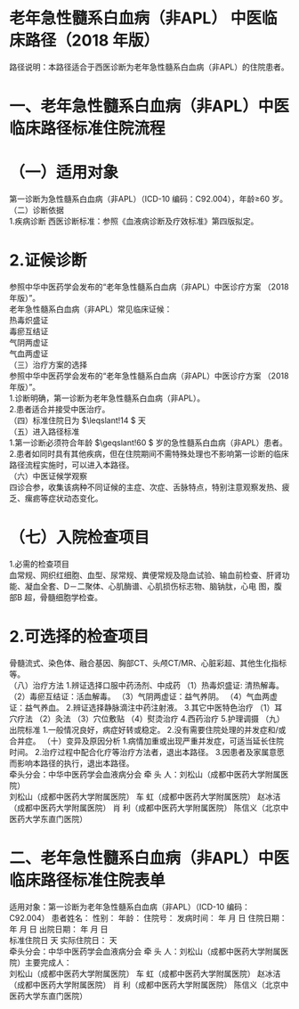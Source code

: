 # 老年急性髓系白血病（非APL） 中医临床路径（2018 年版）  
路径说明：本路径适合于西医诊断为老年急性髓系白血病（非APL）的住院患者。  
# 一、老年急性髓系白血病（非APL）中医临床路径标准住院流程  
# （一）适用对象  
第一诊断为急性髓系白血病（非APL）（ICD-10 编码：C92.004），年龄≥60 岁。  
（二）诊断依据  
1.疾病诊断  西医诊断标准：参照《血液病诊断及疗效标准》第四版拟定。  
# 2.证候诊断  
参照中华中医药学会发布的“老年急性髓系白血病（非APL）中医诊疗方案
（2018 年版）”。  
老年急性髓系白血病（非APL）常见临床证候：  
热毒炽盛证  
毒瘀互结证  
气阴两虚证  
气血两虚证  
（三）治疗方案的选择  
参照中华中医药学会发布的“老年急性髓系白血病（非APL）中医诊疗方案
（2018 年版）”。  
1.诊断明确，第一诊断为老年急性髓系白血病（非APL）。  
2.患者适合并接受中医治疗。  
（四）标准住院日为 $\leqslant\!14 $ 天  
（五）进入路径标准  
1.第一诊断必须符合年龄 $\geqslant\!60 $ 岁的急性髓系白血病（非APL）患者。  
2.患者如同时具有其他疾病，但在住院期间不需特殊处理也不影响第一诊断的临床路径流程实施时，可以进入本路径。  
（六）中医证候学观察  
四诊合参，收集该病种不同证候的主症、次症、舌脉特点，特别注意观察发热、疲乏、瘰疬等症状动态变化。  
# （七）入院检查项目  
1.必需的检查项目  
血常规、网织红细胞、血型、尿常规、粪便常规及隐血试验、输血前检查、肝肾功能、凝血全套、D－二聚体、心肌酶谱、心肌损伤标志物、脑钠肽，心电 图，腹部B 超，骨髓细胞学检查。  
# 2.可选择的检查项目  
骨髓流式、染色体、融合基因、胸部CT、头颅CT/MR、心脏彩超、其他生化指标等。  
（八）治疗方法 1.辨证选择口服中药汤剂、中成药 （1）热毒炽盛证: 清热解毒。 （2）毒瘀互结证：活血解毒。 （3）气阴两虚证：益气养阴。 （4）气血两虚证：益气养血。 2.辨证选择静脉滴注中药注射液。 3.其它中医特色治疗 （1）耳穴疗法 （2）灸法 （3）穴位敷贴  （4）熨烫治疗 4.西药治疗  5.护理调摄 （九）出院标准 1.一般情况良好，病症好转或稳定。  2.没有需要住院处理的并发症和/或合并症。 （十）变异及原因分析 1.病情加重或出现严重并发症，可适当延长住院时间。 2.治疗过程中配合化疗等治疗方法者，退出本路径。 3.因患者及家属意愿而影响本路径的执行，退出本路径。  
牵头分会：中华中医药学会血液病分会 牵 头 人：刘松山（成都中医药大学附属医院）  
刘松山（成都中医药大学附属医院） 车  虹（成都中医药大学附属医院） 赵冰洁（成都中医药大学附属医院） 肖  利（成都中医药大学附属医院） 陈信义（北京中医药大学东直门医院）  
# 二、老年急性髓系白血病（非APL）中医临床路径标准住院表单  
适用对象：第一诊断为老年急性髓系白血病（非APL）（ICD-10 编码：C92.004） 患者姓名：    性别：   年龄：   住院号： 发病时间：    年  月  日     住院日期：   年  月  日   出院日期：   年  月  日  
标准住院日 天     实际住院日：  天  
牵头分会：中华中医药学会血液病分会 牵 头 人：刘松山（成都中医药大学附属医院）主要完成人：  
刘松山（成都中医药大学附属医院） 车  虹（成都中医药大学附属医院） 赵冰洁（成都中医药大学附属医院） 肖  利（成都中医药大学附属医院） 陈信义（北京中医药大学东直门医院）  